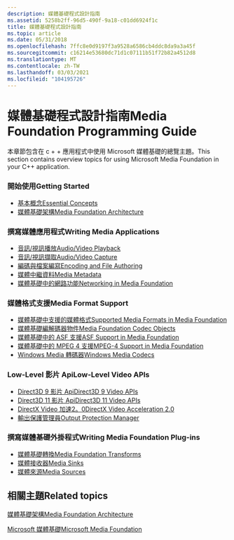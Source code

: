 ```yaml
---
description: 媒體基礎程式設計指南
ms.assetid: 5258b2ff-96d5-490f-9a18-c01dd6924f1c
title: 媒體基礎程式設計指南
ms.topic: article
ms.date: 05/31/2018
ms.openlocfilehash: 7ffc8e0d9197f3a9528a6586cb4ddc8da9a3a45f
ms.sourcegitcommit: c16214e53680dc71d1c07111b51f72b82a4512d8
ms.translationtype: MT
ms.contentlocale: zh-TW
ms.lasthandoff: 03/03/2021
ms.locfileid: "104195726"
---
```

# <a name="media-foundation-programming-guide"></a><span data-ttu-id="2e314-103">媒體基礎程式設計指南</span><span class="sxs-lookup"><span data-stu-id="2e314-103">Media Foundation Programming Guide</span></span>

<span data-ttu-id="2e314-104">本章節包含在 c + + 應用程式中使用 Microsoft 媒體基礎的總覽主題。</span><span class="sxs-lookup"><span data-stu-id="2e314-104">This section contains overview topics for using Microsoft Media Foundation in your C++ application.</span></span>

### <a name="getting-started"></a><span data-ttu-id="2e314-105">開始使用</span><span class="sxs-lookup"><span data-stu-id="2e314-105">Getting Started</span></span>

-   [<span data-ttu-id="2e314-106">基本概念</span><span class="sxs-lookup"><span data-stu-id="2e314-106">Essential Concepts</span></span>](media-foundation-programming--essential-concepts.md)
-   [<span data-ttu-id="2e314-107">媒體基礎架構</span><span class="sxs-lookup"><span data-stu-id="2e314-107">Media Foundation Architecture</span></span>](media-foundation-architecture.md)

### <a name="writing-media-applications"></a><span data-ttu-id="2e314-108">撰寫媒體應用程式</span><span class="sxs-lookup"><span data-stu-id="2e314-108">Writing Media Applications</span></span>

-   [<span data-ttu-id="2e314-109">音訊/視訊播放</span><span class="sxs-lookup"><span data-stu-id="2e314-109">Audio/Video Playback</span></span>](audio-video-playback.md)
-   [<span data-ttu-id="2e314-110">音訊/視訊擷取</span><span class="sxs-lookup"><span data-stu-id="2e314-110">Audio/Video Capture</span></span>](audio-video-capture.md)
-   [<span data-ttu-id="2e314-111">編碼與檔案編寫</span><span class="sxs-lookup"><span data-stu-id="2e314-111">Encoding and File Authoring</span></span>](encoding-and-file-authoring.md)
-   [<span data-ttu-id="2e314-112">媒體中繼資料</span><span class="sxs-lookup"><span data-stu-id="2e314-112">Media Metadata</span></span>](media-metadata.md)
-   [<span data-ttu-id="2e314-113">媒體基礎中的網路功能</span><span class="sxs-lookup"><span data-stu-id="2e314-113">Networking in Media Foundation</span></span>](networking-in-media-foundation.md)

### <a name="media-format-support"></a><span data-ttu-id="2e314-114">媒體格式支援</span><span class="sxs-lookup"><span data-stu-id="2e314-114">Media Format Support</span></span>

-   [<span data-ttu-id="2e314-115">媒體基礎中支援的媒體格式</span><span class="sxs-lookup"><span data-stu-id="2e314-115">Supported Media Formats in Media Foundation</span></span>](supported-media-formats-in-media-foundation.md)
-   [<span data-ttu-id="2e314-116">媒體基礎編解碼器物件</span><span class="sxs-lookup"><span data-stu-id="2e314-116">Media Foundation Codec Objects</span></span>](codecobjects.md)
-   [<span data-ttu-id="2e314-117">媒體基礎中的 ASF 支援</span><span class="sxs-lookup"><span data-stu-id="2e314-117">ASF Support in Media Foundation</span></span>](asf-support-in-media-foundation.md)
-   [<span data-ttu-id="2e314-118">媒體基礎中的 MPEG 4 支援</span><span class="sxs-lookup"><span data-stu-id="2e314-118">MPEG-4 Support in Media Foundation</span></span>](mpeg-4-support-in-media-foundation.md)
-   [<span data-ttu-id="2e314-119">Windows Media 轉碼器</span><span class="sxs-lookup"><span data-stu-id="2e314-119">Windows Media Codecs</span></span>](windows-media-codecs.md)

### <a name="low-level-video-apis"></a><span data-ttu-id="2e314-120">Low-Level 影片 Api</span><span class="sxs-lookup"><span data-stu-id="2e314-120">Low-Level Video APIs</span></span>

-   [<span data-ttu-id="2e314-121">Direct3D 9 影片 Api</span><span class="sxs-lookup"><span data-stu-id="2e314-121">Direct3D 9 Video APIs</span></span>](direct3d-video-apis.md)
-   [<span data-ttu-id="2e314-122">Direct3D 11 影片 Api</span><span class="sxs-lookup"><span data-stu-id="2e314-122">Direct3D 11 Video APIs</span></span>](direct3d-11-video-apis.md)
-   [<span data-ttu-id="2e314-123">DirectX Video 加速2。0</span><span class="sxs-lookup"><span data-stu-id="2e314-123">DirectX Video Acceleration 2.0</span></span>](directx-video-acceleration-2-0.md)
-   [<span data-ttu-id="2e314-124">輸出保護管理員</span><span class="sxs-lookup"><span data-stu-id="2e314-124">Output Protection Manager</span></span>](output-protection-manager.md)

### <a name="writing-media-foundation-plug-ins"></a><span data-ttu-id="2e314-125">撰寫媒體基礎外掛程式</span><span class="sxs-lookup"><span data-stu-id="2e314-125">Writing Media Foundation Plug-ins</span></span>

-   [<span data-ttu-id="2e314-126">媒體基礎轉換</span><span class="sxs-lookup"><span data-stu-id="2e314-126">Media Foundation Transforms</span></span>](media-foundation-transforms.md)
-   [<span data-ttu-id="2e314-127">媒體接收器</span><span class="sxs-lookup"><span data-stu-id="2e314-127">Media Sinks</span></span>](media-sinks.md)
-   [<span data-ttu-id="2e314-128">媒體來源</span><span class="sxs-lookup"><span data-stu-id="2e314-128">Media Sources</span></span>](media-sources.md)

## <a name="related-topics"></a><span data-ttu-id="2e314-129">相關主題</span><span class="sxs-lookup"><span data-stu-id="2e314-129">Related topics</span></span>

<dl> <dt>

[<span data-ttu-id="2e314-130">媒體基礎架構</span><span class="sxs-lookup"><span data-stu-id="2e314-130">Media Foundation Architecture</span></span>](media-foundation-architecture.md)
</dt> <dt>

[<span data-ttu-id="2e314-131">Microsoft 媒體基礎</span><span class="sxs-lookup"><span data-stu-id="2e314-131">Microsoft Media Foundation</span></span>](microsoft-media-foundation-sdk.md)
</dt> </dl>

 

 



